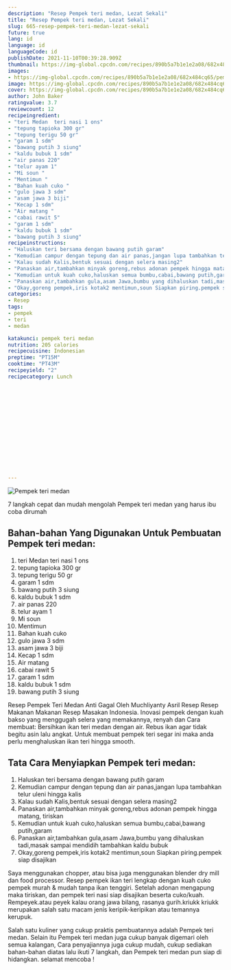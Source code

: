 ```yaml
---
description: "Resep Pempek teri medan, Lezat Sekali"
title: "Resep Pempek teri medan, Lezat Sekali"
slug: 665-resep-pempek-teri-medan-lezat-sekali
future: true
lang: id
language: id
languageCode: id
publishDate: 2021-11-10T00:39:28.909Z 
thumbnail: https://img-global.cpcdn.com/recipes/890b5a7b1e1e2a08/682x484cq65/pempek-teri-medan-foto-resep-utama.webp
images:
- https://img-global.cpcdn.com/recipes/890b5a7b1e1e2a08/682x484cq65/pempek-teri-medan-foto-resep-utama.webp
image: https://img-global.cpcdn.com/recipes/890b5a7b1e1e2a08/682x484cq65/pempek-teri-medan-foto-resep-utama.webp
cover: https://img-global.cpcdn.com/recipes/890b5a7b1e1e2a08/682x484cq65/pempek-teri-medan-foto-resep-utama.webp
author: John Baker
ratingvalue: 3.7
reviewcount: 12
recipeingredient:
- "teri Medan  teri nasi 1 ons"
- "tepung tapioka 300 gr"
- "tepung terigu 50 gr"
- "garam 1 sdm"
- "bawang putih 3 siung"
- "kaldu bubuk 1 sdm"
- "air panas 220"
- "telur ayam 1"
- "Mi soun "
- "Mentimun "
- "Bahan kuah cuko "
- "gulo jawa 3 sdm"
- "asam jawa 3 biji"
- "Kecap 1 sdm"
- "Air matang "
- "cabai rawit 5"
- "garam 1 sdm"
- "kaldu bubuk 1 sdm"
- "bawang putih 3 siung"
recipeinstructions:
- "Haluskan teri bersama dengan bawang putih garam"
- "Kemudian campur dengan tepung dan air panas,jangan lupa tambahkan telur uleni hingga kalis"
- "Kalau sudah Kalis,bentuk sesuai dengan selera masing2"
- "Panaskan air,tambahkan minyak goreng,rebus adonan pempek hingga matang, tiriskan"
- "Kemudian untuk kuah cuko,haluskan semua bumbu,cabai,bawang putih,garam"
- "Panaskan air,tambahkan gula,asam Jawa,bumbu yang dihaluskan tadi,masak sampai mendidih tambahkan kaldu bubuk"
- "Okay,goreng pempek,iris kotak2 mentimun,soun Siapkan piring.pempek siap disajikan"
categories:
- Resep
tags:
- pempek
- teri
- medan

katakunci: pempek teri medan 
nutrition: 205 calories
recipecuisine: Indonesian
preptime: "PT15M"
cooktime: "PT43M"
recipeyield: "2"
recipecategory: Lunch


     
    
    
    
    
    
    
    
    
    
    
      
    
---
```



![Pempek teri medan](https://img-global.cpcdn.com/recipes/890b5a7b1e1e2a08/682x484cq65/pempek-teri-medan-foto-resep-utama.webp)

7 langkah cepat dan mudah mengolah  Pempek teri medan yang harus ibu coba dirumah

<!--inarticleads1-->

## Bahan-bahan Yang Digunakan Untuk Pembuatan Pempek teri medan:

1. teri Medan  teri nasi 1 ons
1. tepung tapioka 300 gr
1. tepung terigu 50 gr
1. garam 1 sdm
1. bawang putih 3 siung
1. kaldu bubuk 1 sdm
1. air panas 220
1. telur ayam 1
1. Mi soun 
1. Mentimun 
1. Bahan kuah cuko 
1. gulo jawa 3 sdm
1. asam jawa 3 biji
1. Kecap 1 sdm
1. Air matang 
1. cabai rawit 5
1. garam 1 sdm
1. kaldu bubuk 1 sdm
1. bawang putih 3 siung

Resep Pempek Teri Medan Anti Gagal Oleh Muchliyanty Asril Resep Resep Makanan Makanan Resep Masakan Indonesia. Inovasi pempek dengan kuah bakso yang menggugah selera yang memakannya, renyah dan Cara membuat: Bersihkan ikan teri medan dengan air. Rebus ikan agar tidak begitu asin lalu angkat. Untuk membuat pempek teri segar ini maka anda perlu menghaluskan ikan teri hingga smooth. 

<!--inarticleads2-->

## Tata Cara Menyiapkan Pempek teri medan:

1. Haluskan teri bersama dengan bawang putih garam
1. Kemudian campur dengan tepung dan air panas,jangan lupa tambahkan telur uleni hingga kalis
1. Kalau sudah Kalis,bentuk sesuai dengan selera masing2
1. Panaskan air,tambahkan minyak goreng,rebus adonan pempek hingga matang, tiriskan
1. Kemudian untuk kuah cuko,haluskan semua bumbu,cabai,bawang putih,garam
1. Panaskan air,tambahkan gula,asam Jawa,bumbu yang dihaluskan tadi,masak sampai mendidih tambahkan kaldu bubuk
1. Okay,goreng pempek,iris kotak2 mentimun,soun Siapkan piring.pempek siap disajikan


Saya menggunakan chopper, atau bisa juga menggunakan blender dry mill dan food processor. Resep pempek ikan teri lengkap dengan kuah cuko pempek murah &amp; mudah tanpa ikan tenggiri. Setelah adonan mengapung maka tiriskan, dan pempek teri nasi siap disajikan beserta cuko/kuah. Rempeyek.atau peyek kalau orang jawa bilang, rasanya gurih.kriukk kriukk merupakan salah satu macam jenis keripik-keripikan atau temannya kerupuk. 

Salah satu kuliner yang cukup praktis pembuatannya adalah  Pempek teri medan. Selain itu  Pempek teri medan  juga cukup banyak digemari oleh semua kalangan, Cara penyajiannya juga cukup mudah, cukup sediakan bahan-bahan diatas lalu ikuti 7 langkah, dan  Pempek teri medan  pun siap di hidangkan. selamat mencoba !
